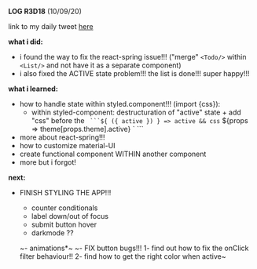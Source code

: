 **LOG R3D18** (10/09/20)

link to my daily tweet [here](https://twitter.com/Nightcoder2/status/1303957410529316865)


**what i did:**

- i found the way to fix the react-spring issue!!! ("merge" ```<Todo/>``` within ```<List/>``` and not have it as a separate component)
- i also fixed the ACTIVE state problem!!! the list is done!!! super happy!!!

**what i learned:**

- how to handle state within styled.component!!! (import {css}):
  - within styled-component: destructuration of "active" state + add "css" before the `
  ```${ ({ active }) } => active && css` ${props => theme[props.theme].active} ` ```
- more about react-spring!!!
- how to customize material-UI
- create functional component WITHIN another component
- more but i forgot!

**next:**
  
- FINISH STYLING THE APP!!! 
  - counter conditionals
  - label down/out of focus
  - submit button hover
  - darkmode ??

  ~- animations*~
   ~- FIX button bugs!!! 1- find out how to fix the onClick filter behaviour!! 2- find how to get the right color when active~


 
